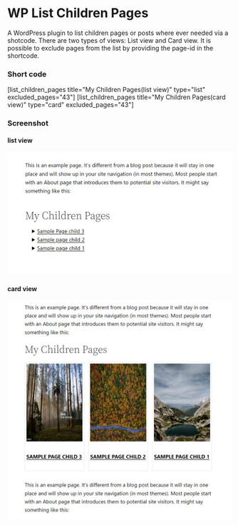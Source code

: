 # WP List Children Pages
A WordPress plugin to list children pages or posts where ever needed via a shotcode. There are two types of views: List view and Card view. It is possible to exclude pages from the list by providing the page-id in the shortcode.

### Short code 
[list_children_pages title="My Children Pages(list view)" type="list" excluded_pages="43"]
[list_children_pages title="My Children Pages(card view)" type="card" excluded_pages="43"]

### Screenshot
#### list view
![](list-view.jpg)

#### card view
![](card-view.jpg)
